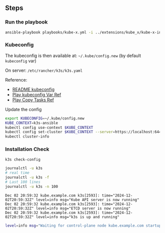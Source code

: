 
## Steps

### Run the playbook

```bash
ansible-playbook playbooks/kube-x.yml -i ../extensions/kube_x/kube-x-inventory.yml
```

### Kubeconfig

The kubeconfig is then available at: `~/.kube/config.new` (by default `kubeconfig` var)

On server: `/etc/rancher/k3s/k3s.yaml`


Reference:
* [README kubeconfig](https://github.com/k3s-io/k3s-ansible?tab=readme-ov-file#kubeconfig)
* [Play kubeconfig Var Ref](https://github.com/k3s-io/k3s-ansible/blob/master/roles/k3s_server/defaults/main.yml#L5C13-L5C31)
* [Play Copy Tasks Ref](https://github.com/k3s-io/k3s-ansible/blob/master/roles/k3s_server/tasks/main.yml#L145)

Update the config
```bash
export KUBECONFIG=~/.kube/config.new
KUBE_CONTEXT=k3s-ansible
kubectl config use-context $KUBE_CONTEXT
kubectl config set-cluster $KUBE_CONTEXT --server=https://localhost:6443
kubectl cluster-info
```

### Installation Check

```bash
k3s check-config
```

```bash
journalctl -u k3s
# real time
journalctl -u k3s -f
# Last 100 lines
journalctl -u k3s -n 100

```
```
Dec 02 20:59:32 kube.example.com k3s[2593]: time="2024-12-02T20:59:32Z" level=info msg="Kube API server is now running"
Dec 02 20:59:32 kube.example.com k3s[2593]: time="2024-12-02T20:59:32Z" level=info msg="ETCD server is now running"
Dec 02 20:59:32 kube.example.com k3s[2593]: time="2024-12-02T20:59:32Z" level=info msg="k3s is up and running"
```

```bash
level=info msg="Waiting for control-plane node kube.example.com startup: nodes \"kube.example.com\" not found"
```